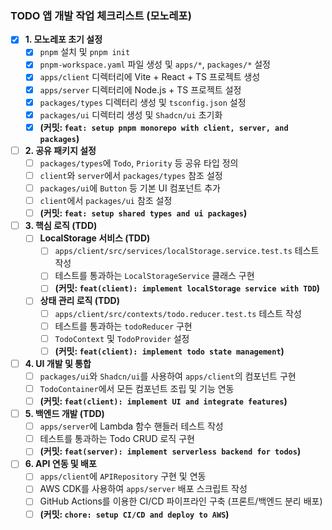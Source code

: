 ### TODO 앱 개발 작업 체크리스트 (모노레포)

-   [x] **1. 모노레포 초기 설정**
    -   [x] `pnpm` 설치 및 `pnpm init`
    -   [x] `pnpm-workspace.yaml` 파일 생성 및 `apps/*`, `packages/*` 설정
    -   [x] `apps/client` 디렉터리에 Vite + React + TS 프로젝트 생성
    -   [x] `apps/server` 디렉터리에 Node.js + TS 프로젝트 설정
    -   [x] `packages/types` 디렉터리 생성 및 `tsconfig.json` 설정
    -   [x] `packages/ui` 디렉터리 생성 및 `Shadcn/ui` 초기화
    -   [x] **(커밋: `feat: setup pnpm monorepo with client, server, and packages`)**

-   [ ] **2. 공유 패키지 설정**
    -   [ ] `packages/types`에 `Todo`, `Priority` 등 공유 타입 정의
    -   [ ] `client`와 `server`에서 `packages/types` 참조 설정
    -   [ ] `packages/ui`에 `Button` 등 기본 UI 컴포넌트 추가
    -   [ ] `client`에서 `packages/ui` 참조 설정
    -   [ ] **(커밋: `feat: setup shared types and ui packages`)**

-   [ ] **3. 핵심 로직 (TDD)**
    -   [ ] **LocalStorage 서비스 (TDD)**
        -   [ ] `apps/client/src/services/localStorage.service.test.ts` 테스트 작성
        -   [ ] 테스트를 통과하는 `LocalStorageService` 클래스 구현
        -   [ ] **(커밋: `feat(client): implement localStorage service with TDD`)**
    -   [ ] **상태 관리 로직 (TDD)**
        -   [ ] `apps/client/src/contexts/todo.reducer.test.ts` 테스트 작성
        -   [ ] 테스트를 통과하는 `todoReducer` 구현
        -   [ ] `TodoContext` 및 `TodoProvider` 설정
        -   [ ] **(커밋: `feat(client): implement todo state management`)**

-   [ ] **4. UI 개발 및 통합**
    -   [ ] `packages/ui`와 `Shadcn/ui`를 사용하여 `apps/client`의 컴포넌트 구현
    -   [ ] `TodoContainer`에서 모든 컴포넌트 조립 및 기능 연동
    -   [ ] **(커밋: `feat(client): implement UI and integrate features`)**

-   [ ] **5. 백엔드 개발 (TDD)**
    -   [ ] `apps/server`에 Lambda 함수 핸들러 테스트 작성
    -   [ ] 테스트를 통과하는 Todo CRUD 로직 구현
    -   [ ] **(커밋: `feat(server): implement serverless backend for todos`)**

-   [ ] **6. API 연동 및 배포**
    -   [ ] `apps/client`에 `APIRepository` 구현 및 연동
    -   [ ] AWS CDK를 사용하여 `apps/server` 배포 스크립트 작성
    -   [ ] GitHub Actions를 이용한 CI/CD 파이프라인 구축 (프론트/백엔드 분리 배포)
    -   [ ] **(커밋: `chore: setup CI/CD and deploy to AWS`)**